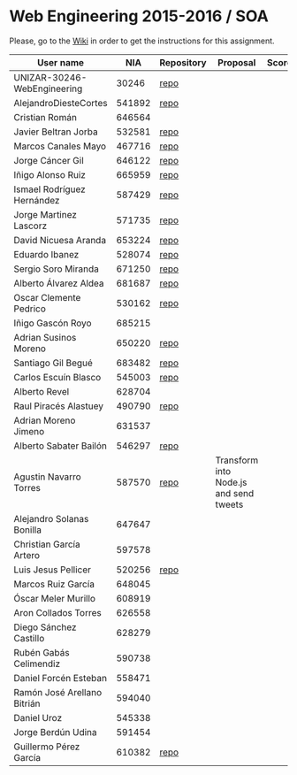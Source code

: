 # Web Engineering 2015-2016 / SOA
Please, go to the [Wiki](https://github.com/UNIZAR-30246-WebEngineering/Laboratory-5-SOA/wiki) in order to get the instructions for this assignment.


User name | NIA |Repository|Proposal|Score
----------|-----|----------|--------|-----
UNIZAR-30246-WebEngineering |30246 | [repo](https://github.com/UNIZAR-30246-WebEngineering/Laboratory-5-SOA)
AlejandroDiesteCortes | 541892 | [repo](https://github.com/AlejandroDiesteCortes/Laboratory-5-SOA)
Cristian Román |646564
Javier Beltran Jorba | 532581 | [repo](https://github.com/MrJavo94/Laboratory-5-SOA)
Marcos Canales Mayo | 467716 | [repo](https://github.com/MarcosCM/Laboratory-5-SOA)
Jorge Cáncer Gil | 646122 | [repo](https://github.com/jorcox/Laboratory-5-SOA)
Iñigo Alonso Ruiz | 665959 | [repo](https://github.com/Shathe/Laboratory-5-SOA)
Ismael Rodríguez Hernández | 587429 | [repo](https://github.com/ismaro3/Laboratory-5-SOA)
Jorge Martinez Lascorz | 571735 | [repo](https://github.com/JorgeCoke/Laboratory-5-SOA)
David Nicuesa Aranda | 653224 | [repo](https://github.com/Nicu1309/Laboratory-5-SOA)
Eduardo Ibanez | 528074 | [repo](https://github.com/EduIbanez/Laboratory-5-SOA)
Sergio Soro Miranda | 671250 | [repo](https://github.com/teruyi/Laboratory-5-SOA)
Alberto Álvarez Aldea | 681687 | [repo](https://github.com/albert17/Laboratory-5-SOA)
Oscar Clemente Pedrico | 530162| [repo](https://github.com/OscarClemente/Laboratory-5-SOA)
Iñigo Gascón Royo | 685215
Adrian Susinos Moreno | 650220 | [repo](https://github.com/ader9/Laboratory-5-SOA)
Santiago Gil Begué | 683482 | [repo](https://github.com/Santi-7/Laboratory-5-SOA)
Carlos Escuín Blasco | 545003 | [repo](https://github.com/xarlieskin/Laboratory-5-SOA)
Alberto Revel | 628704
Raul Piracés Alastuey | 490790 | [repo](https://github.com/piraces/Laboratory-5-SOA)
Adrian Moreno Jimeno | 631537
Alberto Sabater Bailón | 546297 | [repo](https://github.com/asabater94/Laboratory-5-SOA)
Agustin Navarro Torres | 587570|[repo](https://github.com/SirBargus/Laboratory-5-SOA)|Transform into Node.js and send tweets
Alejandro Solanas Bonilla | 647647
Christian García Artero | 597578
Luis Jesus Pellicer | 520256 | [repo](https://github.com/luisjesuspellicer/Laboratory-5-SOA)
Marcos Ruiz García | 648045
Óscar Meler Murillo | 608919
Aron Collados Torres | 626558
Diego Sánchez Castillo | 628279
Rubén Gabás Celimendiz | 590738
Daniel Forcén Esteban | 558471
Ramón José Arellano Bitrián | 594040
Daniel Uroz | 545338
Jorge Berdún Udina | 591454
Guillermo Pérez García | 610382 | [repo](https://github.com/guillepg/Laboratory-5-SOA)
